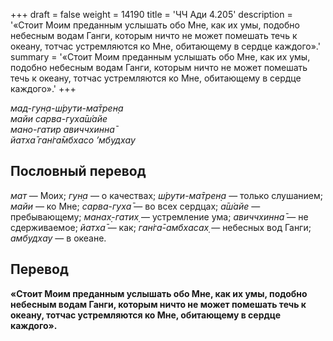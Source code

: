 +++
draft = false
weight = 14190
title = 'ЧЧ Ади 4.205'
description = '«Стоит Моим преданным услышать обо Мне, как их умы, подобно небесным водам Ганги, которым ничто не может помешать течь к океану, тотчас устремляются ко Мне, обитающему в сердце каждого».'
summary = '«Стоит Моим преданным услышать обо Мне, как их умы, подобно небесным водам Ганги, которым ничто не может помешать течь к океану, тотчас устремляются ко Мне, обитающему в сердце каждого».'
+++

_мад-гун̣а-ш́рути-ма̄трен̣а  
майи сарва-гуха̄ш́айе  
мано-гатир авиччхинна̄  
йатха̄ ган̇га̄мбхасо ’мбудхау_

## Пословный перевод

_мат_ — Моих; _гун̣а_ — о качествах; _ш́рути_\-_ма̄трен̣а_ — только слушанием; _майи_ — ко Мне; _сарва_\-_гуха̄_ — во всех сердцах; _а̄ш́айе_ — пребывающему; _манах̣_\-_гатих̣_ — устремление ума; _авиччхинна̄_ — не сдерживаемое; _йатха̄_ — как; _ган̇га̄_\-_амбхасах̣_ — небесных вод Ганги; _амбудхау_ — в океане.

## Перевод

**«Стоит Моим преданным услышать обо Мне, как их умы, подобно небесным водам Ганги, которым ничто не может помешать течь к океану, тотчас устремляются ко Мне, обитающему в сердце каждого».**
